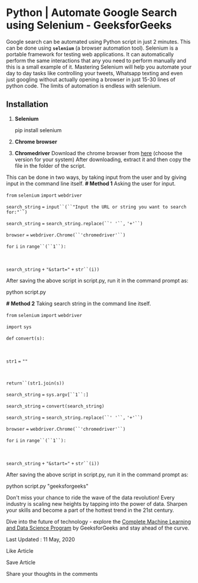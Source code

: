 # Python | Automate Google Search using Selenium - GeeksforGeeks

Google search can be automated using Python script in just 2 minutes. This can be done using **`selenium`** (a browser automation tool). Selenium is a portable framework for testing web applications. It can automatically perform the same interactions that any you need to perform manually and this is a small example of it. Mastering Selenium will help you automate your day to day tasks like controlling your tweets, Whatsapp texting and even just googling without actually opening a browser in just 15-30 lines of python code. The limits of automation is endless with selenium.

## Installation

1.  **Selenium**
    
    pip install selenium
    
2.  **Chrome browser**
    
3.  **Chromedriver** Download the chrome browser from [here](https://chromedriver.chromium.org/downloads) (choose the version for your system) After downloading, extract it and then copy the file in the folder of the script.
    

This can be done in two ways, by taking input from the user and by giving input in the command line itself. **\# Method 1** Asking the user for input.

`from` `selenium` `import` `webdriver`

`search_string` `=` `input``(``"Input the URL or string you want to search for:"``)`

`search_string` `=` `search_string.replace(``' '``,` `'+'``)`

`browser` `=` `webdriver.Chrome(``'chromedriver'``)`

`for` `i` `in` `range``(``1``):`

&nbsp;

`search_string` `+` `"&start="` `+` `str``(i))`

After saving the above script in script.py, run it in the command prompt as:

python script.py

**\# Method 2** Taking search string in the command line itself.

`from` `selenium` `import` `webdriver`

`import` `sys`

`def` `convert(s):`

&nbsp;

`str1` `=` `""`

&nbsp;

`return``(str1.join(s))`

`search_string` `=` `sys.argv[``1``:]`

`search_string` `=` `convert(search_string)`

`search_string` `=` `search_string.replace(``' '``,` `'+'``)`

`browser` `=` `webdriver.Chrome(``'chromedriver'``)`

`for` `i` `in` `range``(``1``):`

&nbsp;

`search_string` `+` `"&start="` `+` `str``(i))`

After saving the above script in script.py, run it in the command prompt as:

python script.py "geeksforgeeks"

Don't miss your chance to ride the wave of the data revolution! Every industry is scaling new heights by tapping into the power of data. Sharpen your skills and become a part of the hottest trend in the 21st century.

Dive into the future of technology - explore the [Complete Machine Learning and Data Science Program](https://www.geeksforgeeks.org/courses/data-science-live?utm_source=geeksforgeeks&utm_medium=article_bottom_text&utm_campaign=courses) by GeeksforGeeks and stay ahead of the curve.

Last Updated : 11 May, 2020

Like Article

Save Article

[](#)Share your thoughts in the comments